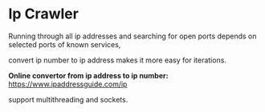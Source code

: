# Ip Crawler

Running through all ip addresses and searching for open ports depends on selected ports of known services,

convert ip number to ip address makes it more easy for iterations.

**Online convertor from ip address to ip number:**
https://www.ipaddressguide.com/ip

support multithreading and sockets.
